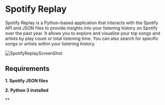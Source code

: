 # Spotify Replay

Spotify Replay is a Python-based application that interacts with the Spotify API and JSON files to provide insights into your listening history on Spotify over the past year. It allows you to explore and visualize your top songs and artists by play count or total listening time. You can also search for specific songs or artists within your listening history.

![SpotifyReplayScreenShot](https://github.com/MohammaddSameer/SpotifyReplay/assets/138824243/80743071-ef3b-4ba0-9368-613c6a0a1c18)


## Requirements

**1. Spotify JSON files**

**2. Python 3 installed**

**




